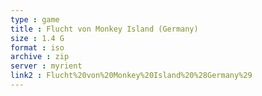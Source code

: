 ```yaml
---
type : game
title : Flucht von Monkey Island (Germany)
size : 1.4 G
format : iso
archive : zip
server : myrient
link2 : Flucht%20von%20Monkey%20Island%20%28Germany%29
---
```

